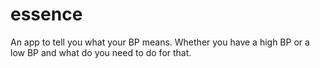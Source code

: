 # essence
An app to tell you what your BP means. Whether you have a high BP or a low BP and what do you need to do for that.
